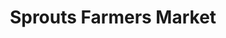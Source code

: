 ---
title: "Sprouts Farmers Market"
url: /san-diego/sprouts-farmers-market-carmel-mountain-road/
shop: supermarket
---